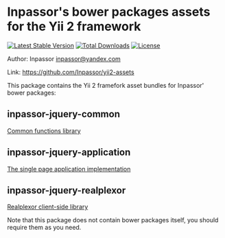 Inpassor's bower packages assets for the Yii 2 framework
========================================================

[![Latest Stable Version](https://poser.pugx.org/inpassor/yii2-assets/version)](https://packagist.org/packages/inpassor/yii2-assets)
[![Total Downloads](https://poser.pugx.org/inpassor/yii2-assets/downloads)](https://packagist.org/packages/inpassor/yii2-assets)
[![License](https://poser.pugx.org/inpassor/yii2-assets/license)](https://packagist.org/packages/inpassor/yii2-assets)

Author: Inpassor <inpassor@yandex.com>

Link: https://github.com/Inpassor/yii2-assets

This package contains the Yii 2 framefork asset bundles for
Inpassor' bower packages:

## inpassor-jquery-common

[Common functions library](https://github.com/Inpassor/jquery-common)

## inpassor-jquery-application

[The single page application implementation](https://github.com/Inpassor/jquery-application)

## inpassor-jquery-realplexor

[Realplexor client-side library](https://github.com/Inpassor/yii2-realplexor)

Note that this package does not contain bower packages itself,
you should require them as you need.
